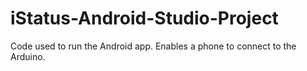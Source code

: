 # iStatus-Android-Studio-Project
Code used to run the Android app.  Enables a phone to connect to the Arduino.
